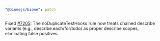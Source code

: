 ```yaml
---
"@biomejs/biome": patch
---
```


Fixed [#7205](https://github.com/biomejs/biome/issues/7205): The noDuplicateTestHooks rule now treats chained describe variants (e.g., describe.each/for/todo) as proper describe scopes, eliminating false positives.
